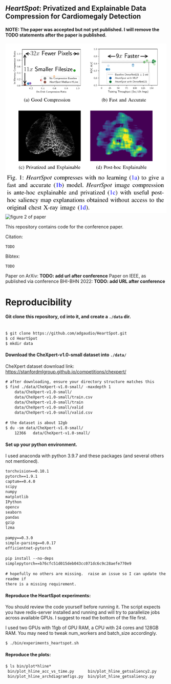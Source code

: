 *HeartSpot*: Privatized and Explainable Data Compression for Cardiomegaly Detection
---

#### NOTE:  The paper was accepted but not yet published.  I will remove the TODO statements after the paper is published.

![figure 1 of paper](./heartspot_fig1.png)
![figure 2 of paper](./arch_diagram.png)

This repository contains code for the conference paper.

Citation:

```
TODO
```

Bibtex:

```
TODO

```


Paper on ArXiv:  **TODO: add url after conference**
Paper on IEEE, as published via conference BHI-BHN 2022:  **TODO:  add URL after conference**


Reproducibility
===

#### Git clone this repository, cd into it, and create a `./data` dir.

```

$ git clone https://github.com/adgaudio/HeartSpot.git
$ cd HeartSpot
$ mkdir data
```

#### Download the CheXpert-v1.0-small dataset into `./data/`

CheXpert dataset download link:  https://stanfordmlgroup.github.io/competitions/chexpert/

```
# after downloading, ensure your directory structure matches this
$ find ./data/CheXpert-v1.0-small/ -maxdepth 1
    data/CheXpert-v1.0-small/
    data/CheXpert-v1.0-small/train.csv
    data/CheXpert-v1.0-small/train
    data/CheXpert-v1.0-small/valid
    data/CheXpert-v1.0-small/valid.csv

# the dataset is about 12gb
$ du -sm data/CheXpert-v1.0-small/
    12366   data/CheXpert-v1.0-small/
```

#### Set up your python environment.

I used anaconda with python 3.9.7 and these packages (and several others not mentioned).

```
torchvision==0.10.1
pytorch==1.9.1
captum==0.4.0
scipy
numpy
matplotlib
IPython
opencv
seaborn
pandas
gzip
lzma

pampy==0.3.0
simple-parsing==0.0.17
efficientnet-pytorch

pip install --no-deps simplepytorch==b76cfc51d015deb043cc071dc6c9c28aefe770e9

# hopefully no others are missing.  raise an issue so I can update the readme if
there is a missing requirement.
```

#### Reproduce the HeartSpot experiments:

You should review the code yourself before running it.  The script expects you
have redis-server installed and running and will try to parallelize jobs across
available GPUs.  I suggest to read the bottom of the file first.

I used two GPUs with 11gb of GPU RAM, a CPU with 24 cores and 128GB RAM.
You may need to tweak num_workers and batch_size accordingly.

```
$ ./bin/experiments_heartspot.sh
```

#### Reproduce the plots:

```
$ ls bin/plot*hline*
 bin/plot_hline_acc_vs_time.py      bin/plot_hline_getsaliency2.py
 bin/plot_hline_archdiagramfigs.py  bin/plot_hline_getsaliency.py
```
